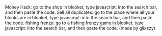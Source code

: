 Money Hack: go to the shop in blooket, type javascript: into the search bar, and then paste the code.
Sell all duplicates: go to the place where all your blooks are in blooket, type javascript: into the search bar, and then paste the code.
fishing frenzy: go to a fishing frenzy game in blooket, type javascript: into the search bar, and then paste the code. (made by glixzzy)
